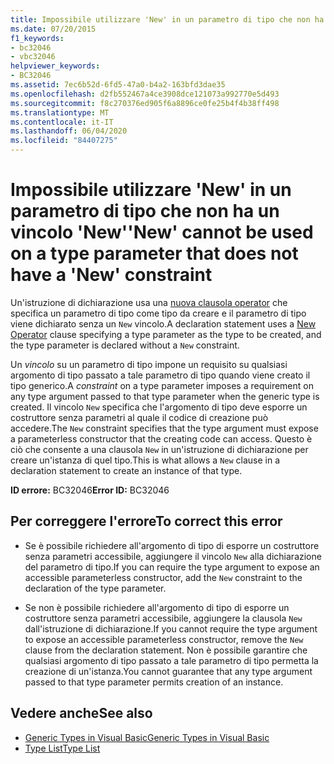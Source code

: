 ```yaml
---
title: Impossibile utilizzare 'New' in un parametro di tipo che non ha un vincolo 'New'
ms.date: 07/20/2015
f1_keywords:
- bc32046
- vbc32046
helpviewer_keywords:
- BC32046
ms.assetid: 7ec6b52d-6fd5-47a0-b4a2-163bfd3dae35
ms.openlocfilehash: d2fb552467a4ce3908dce121073a992770e5d493
ms.sourcegitcommit: f8c270376ed905f6a8896ce0fe25b4f4b38ff498
ms.translationtype: MT
ms.contentlocale: it-IT
ms.lasthandoff: 06/04/2020
ms.locfileid: "84407275"
---
```

# <a name="new-cannot-be-used-on-a-type-parameter-that-does-not-have-a-new-constraint"></a><span data-ttu-id="dfedb-102">Impossibile utilizzare 'New' in un parametro di tipo che non ha un vincolo 'New'</span><span class="sxs-lookup"><span data-stu-id="dfedb-102">'New' cannot be used on a type parameter that does not have a 'New' constraint</span></span>
<span data-ttu-id="dfedb-103">Un'istruzione di dichiarazione usa una [nuova clausola operator](../language-reference/operators/new-operator.md) che specifica un parametro di tipo come tipo da creare e il parametro di tipo viene dichiarato senza un `New` vincolo.</span><span class="sxs-lookup"><span data-stu-id="dfedb-103">A declaration statement uses a [New Operator](../language-reference/operators/new-operator.md) clause specifying a type parameter as the type to be created, and the type parameter is declared without a `New` constraint.</span></span>  
  
 <span data-ttu-id="dfedb-104">Un *vincolo* su un parametro di tipo impone un requisito su qualsiasi argomento di tipo passato a tale parametro di tipo quando viene creato il tipo generico.</span><span class="sxs-lookup"><span data-stu-id="dfedb-104">A *constraint* on a type parameter imposes a requirement on any type argument passed to that type parameter when the generic type is created.</span></span> <span data-ttu-id="dfedb-105">Il vincolo `New` specifica che l'argomento di tipo deve esporre un costruttore senza parametri al quale il codice di creazione può accedere.</span><span class="sxs-lookup"><span data-stu-id="dfedb-105">The `New` constraint specifies that the type argument must expose a parameterless constructor that the creating code can access.</span></span> <span data-ttu-id="dfedb-106">Questo è ciò che consente a una clausola `New` in un'istruzione di dichiarazione per creare un'istanza di quel tipo.</span><span class="sxs-lookup"><span data-stu-id="dfedb-106">This is what allows a `New` clause in a declaration statement to create an instance of that type.</span></span>  
  
 <span data-ttu-id="dfedb-107">**ID errore:** BC32046</span><span class="sxs-lookup"><span data-stu-id="dfedb-107">**Error ID:** BC32046</span></span>  
  
## <a name="to-correct-this-error"></a><span data-ttu-id="dfedb-108">Per correggere l'errore</span><span class="sxs-lookup"><span data-stu-id="dfedb-108">To correct this error</span></span>  
  
- <span data-ttu-id="dfedb-109">Se è possibile richiedere all'argomento di tipo di esporre un costruttore senza parametri accessibile, aggiungere il vincolo `New` alla dichiarazione del parametro di tipo.</span><span class="sxs-lookup"><span data-stu-id="dfedb-109">If you can require the type argument to expose an accessible parameterless constructor, add the `New` constraint to the declaration of the type parameter.</span></span>  
  
- <span data-ttu-id="dfedb-110">Se non è possibile richiedere all'argomento di tipo di esporre un costruttore senza parametri accessibile, aggiungere la clausola `New` dall'istruzione di dichiarazione.</span><span class="sxs-lookup"><span data-stu-id="dfedb-110">If you cannot require the type argument to expose an accessible parameterless constructor, remove the `New` clause from the declaration statement.</span></span> <span data-ttu-id="dfedb-111">Non è possibile garantire che qualsiasi argomento di tipo passato a tale parametro di tipo permetta la creazione di un'istanza.</span><span class="sxs-lookup"><span data-stu-id="dfedb-111">You cannot guarantee that any type argument passed to that type parameter permits creation of an instance.</span></span>  
  
## <a name="see-also"></a><span data-ttu-id="dfedb-112">Vedere anche</span><span class="sxs-lookup"><span data-stu-id="dfedb-112">See also</span></span>

- [<span data-ttu-id="dfedb-113">Generic Types in Visual Basic</span><span class="sxs-lookup"><span data-stu-id="dfedb-113">Generic Types in Visual Basic</span></span>](../programming-guide/language-features/data-types/generic-types.md)
- [<span data-ttu-id="dfedb-114">Type List</span><span class="sxs-lookup"><span data-stu-id="dfedb-114">Type List</span></span>](../language-reference/statements/type-list.md)
